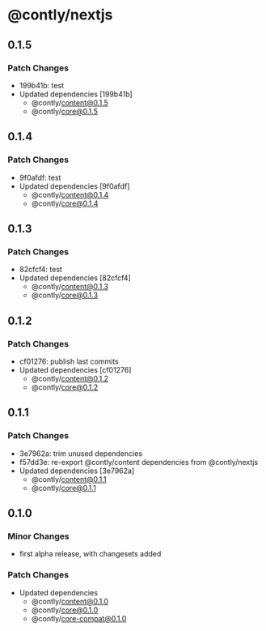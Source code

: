 # @contly/nextjs

## 0.1.5

### Patch Changes

- 199b41b: test
- Updated dependencies [199b41b]
  - @contly/content@0.1.5
  - @contly/core@0.1.5

## 0.1.4

### Patch Changes

- 9f0afdf: test
- Updated dependencies [9f0afdf]
  - @contly/content@0.1.4
  - @contly/core@0.1.4

## 0.1.3

### Patch Changes

- 82cfcf4: test
- Updated dependencies [82cfcf4]
  - @contly/content@0.1.3
  - @contly/core@0.1.3

## 0.1.2

### Patch Changes

- cf01276: publish last commits
- Updated dependencies [cf01276]
  - @contly/content@0.1.2
  - @contly/core@0.1.2

## 0.1.1

### Patch Changes

- 3e7962a: trim unused dependencies
- f57dd3e: re-export @contly/content dependencies from @contly/nextjs
- Updated dependencies [3e7962a]
  - @contly/content@0.1.1
  - @contly/core@0.1.1

## 0.1.0

### Minor Changes

- first alpha release, with changesets added

### Patch Changes

- Updated dependencies
  - @contly/content@0.1.0
  - @contly/core@0.1.0
  - @contly/core-compat@0.1.0
